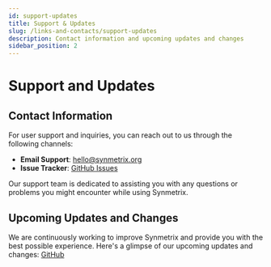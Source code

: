 ```yaml
---
id: support-updates
title: Support & Updates
slug: /links-and-contacts/support-updates
description: Contact information and upcoming updates and changes
sidebar_position: 2
---
```


# Support and Updates

## Contact Information

For user support and inquiries, you can reach out to us through the following channels:

- **Email Support**: hello@synmetrix.org
- **Issue Tracker**: [GitHub Issues](https://github.com/mlcraft-io/mlcraft/issues)

Our support team is dedicated to assisting you with any questions or problems you might encounter while using Synmetrix.

## Upcoming Updates and Changes

We are continuously working to improve Synmetrix and provide you with the best possible experience. Here's a glimpse of our upcoming updates and changes: [GitHub](https://github.com/mlcraft-io/mlcraft/issues)



